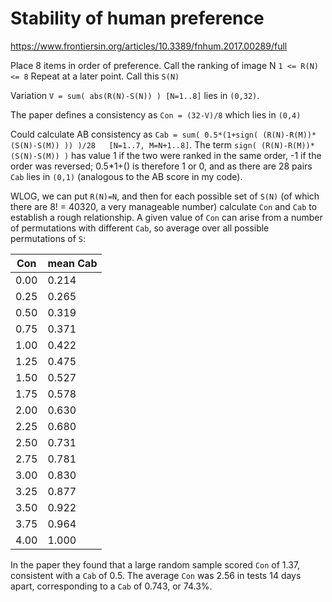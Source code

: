# Stability of human preference

https://www.frontiersin.org/articles/10.3389/fnhum.2017.00289/full

Place 8 items in order of preference. Call the ranking of image N `1 <= R(N) <= 8`
Repeat at a later point. Call this `S(N)` 

Variation `V = sum( abs(R(N)-S(N)) ) [N=1..8]` lies in `(0,32)`. 

The paper defines a consistency as `Con = (32-V)/8` which lies in `(0,4)`

Could calculate AB consistency as `Cab = sum( 0.5*(1+sign( (R(N)-R(M))*(S(N)-S(M)) )) )/28   [N=1..7, M=N+1..8]`. The term `sign( (R(N)-R(M))*(S(N)-S(M)) )` has value 1 if the two were ranked in the same order, -1 if the order was reversed; 0.5*1+() is therefore 1 or 0, and as there are 28 pairs `Cab` lies in `(0,1)` (analogous to the AB score in my code).

WLOG, we can put `R(N)=N`, and then for each possible set of `S(N)` (of which there are 8! = 40320, a very manageable number) calculate `Con` and `Cab` to establish a rough relationship. A given value of `Con` can arise from a number of permutations with different `Cab`, so average over all possible permutations of `S`:

|Con|mean Cab|
|-|-|
|0.00|0.214|
|0.25|0.265|
|0.50|0.319|
|0.75|0.371|
|1.00|0.422|
|1.25|0.475|
|1.50|0.527|
|1.75|0.578|
|2.00|0.630|
|2.25|0.680|
|2.50|0.731|
|2.75|0.781|
|3.00|0.830|
|3.25|0.877|
|3.50|0.922|
|3.75|0.964|
|4.00|1.000|

In the paper they found that a large random sample scored `Con` of 1.37, consistent with a `Cab` of 0.5. The average `Con` was 2.56 in tests 14 days apart, corresponding to a `Cab` of 0.743, or 74.3%.